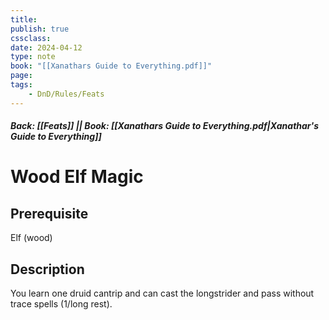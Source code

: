 ```yaml
---
title:
publish: true
cssclass:
date: 2024-04-12
type: note
book: "[[Xanathars Guide to Everything.pdf]]"
page: 
tags:
    - DnD/Rules/Feats
---
```


##### Back: [[Feats]] || Book: [[Xanathars Guide to Everything.pdf|Xanathar's Guide to Everything]]

# Wood Elf Magic


## Prerequisite 
Elf (wood)

## Description
You learn one druid cantrip and can cast the longstrider and pass without trace spells (1/long rest).